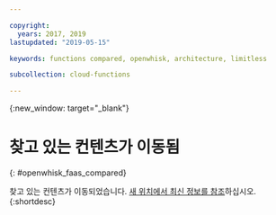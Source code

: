 ```yaml
---

copyright:
  years: 2017, 2019
lastupdated: "2019-05-15"

keywords: functions compared, openwhisk, architecture, limitless

subcollection: cloud-functions

---
```


{:new_window: target="_blank"}
# 찾고 있는 컨텐츠가 이동됨
{: #openwhisk_faas_compared}

찾고 있는 컨텐츠가 이동되었습니다. [새 위치에서 최신 정보를 참조](/docs/openwhisk?topic=cloud-functions-faas)하십시오.
{:shortdesc}
